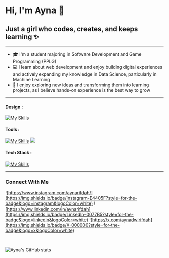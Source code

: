 # Hi, I'm Ayna 👋
## Just a girl who codes, creates, and keeps learning ✨

 ---
 
- 🎓 I'm a student majoring in Software Development and Game Programming (PPLG)  
- 💻 I learn about web development and enjoy building digital experiences  and actively expanding my knowledge in Data Science, particularly in Machine Learning
- 🚀 I enjoy exploring new ideas and transforming them into learning projects, as I believe hands-on experience is the best way to grow

---


#### Design :
[![My Skills](https://skillicons.dev/icons?i=blender,figma)](https://skillicons.dev)

#### Tools :
[![My Skills](https://skillicons.dev/icons?i=postman,mysql)](https://skillicons.dev)
<img src="https://img.shields.io/badge/Laragon-0E83CD?style=for-the-badge&logo=Laragon&logoColor=white" />


#### Tech Stack :
[![My Skills](https://skillicons.dev/icons?i=js,html,css,java,py,php)](https://skillicons.dev)

---

### Connect With Me

![https://www.instagram.com/aynarifdah/](https://img.shields.io/badge/Instagram-E4405F?style=for-the-badge&logo=instagram&logoColor=white) ![https://www.linkedin.com/in/aynarifdah](https://img.shields.io/badge/LinkedIn-0077B5?style=for-the-badge&logo=linkedin&logoColor=white) ![https://x.com/aynadwirifdah](https://img.shields.io/badge/X-000000?style=for-the-badge&logo=x&logoColor=white)

<br>

![Ayna's GitHub stats](https://github-readme-stats.vercel.app/api?username=aynarifdah&show_icons=true&theme=tokyonight)

